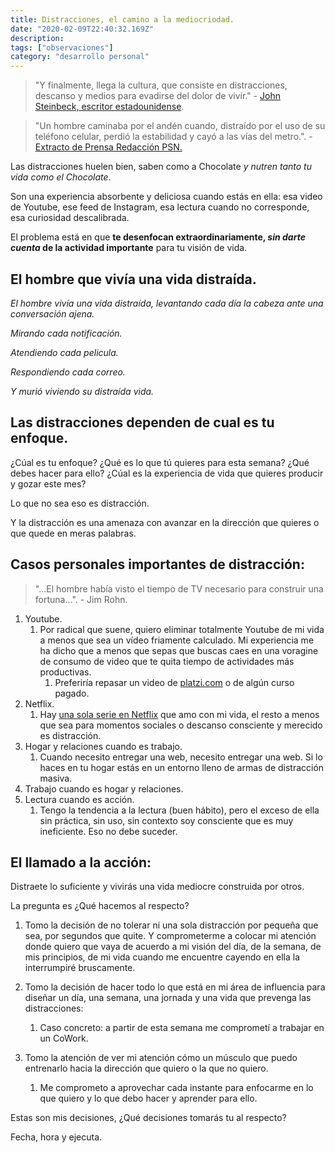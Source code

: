 ```yaml
---
title: Distracciones, el camino a la mediocriodad.
date: "2020-02-09T22:40:32.169Z"
description:
tags: ["observaciones"]
category: "desarrollo personal"
---
```


> "Y finalmente, llega la cultura, que consiste en distracciones, descanso y medios para evadirse del dolor de vivir." - [John Steinbeck, escritor estadounidense](https://es.wikipedia.org/wiki/John_Steinbeck).

> "Un hombre caminaba por el andén cuando, distraído por el uso de su teléfono celular, perdió la estabilidad y cayó a las vías del metro.". - [Extracto de Prensa Redacción PSN.](https://psn.si/mirando-su-celular-vias/2019/11/)

Las distracciones huelen bien, saben como a Chocolate _y nutren tanto tu vida como el Chocolate_.

Son una experiencia absorbente y deliciosa cuando estás en ella: esa video de Youtube, ese feed de Instagram, esa lectura cuando no corresponde, esa curiosidad descalibrada.

El problema está en que **te desenfocan extraordinariamente, _sin darte cuenta_ de la actividad importante** para tu visión de vida.

## El hombre que vivía una vida distraída.

_El hombre vivía una vida distraída, levantando cada día la cabeza ante una conversación ajena._

_Mirando cada notificación._

_Atendiendo cada pelicula._

_Respondiendo cada correo._

_Y murió viviendo su distraída vida._

## Las distracciones dependen de cual es tu enfoque.

¿Cúal es tu enfoque?
¿Qué es lo que tú quieres para esta semana? ¿Qué debes hacer para ello?
¿Cúal es la experiencia de vida que quieres producir y gozar este mes?

Lo que no sea eso es distracción.

Y la distracción es una amenaza con avanzar en la dirección que quieres o que quede en meras palabras.

## Casos personales importantes de distracción:

> "...El hombre había visto el tiempo de TV necesario para construir una fortuna...". - Jim Rohn.

1. Youtube.
   1. Por radical que suene, quiero eliminar totalmente Youtube de mi vida a menos que sea un vídeo friamente calculado. Mi experiencia me ha dicho que a menos que sepas que buscas caes en una voragine de consumo de video que te quita tiempo de actividades más productivas.
      1. Preferiría repasar un video de [platzi.com](https://platzi.com/) o de algún curso pagado.
2. Netflix.
   1. Hay [una sola serie en Netflix](https://www.netflix.com/cl/title/80192098) que amo con mi vida, el resto a menos que sea para momentos sociales o descanso consciente y merecido es distracción.
3. Hogar y relaciones cuando es trabajo.
   1. Cuando necesito entregar una web, necesito entregar una web. Si lo haces en tu hogar estás en un entorno lleno de armas de distracción masiva.
4. Trabajo cuando es hogar y relaciones.
5. Lectura cuando es acción.
   1. Tengo la tendencia a la lectura (buen hábito), pero el exceso de ella sin práctica, sin uso, sin contexto soy consciente que es muy ineficiente. Eso no debe suceder.

## El llamado a la acción:

Distraete lo suficiente y vivirás una vida mediocre construida por otros.

La pregunta es ¿Qué hacemos al respecto?

1. Tomo la decisión de no tolerar ni una sola distracción por pequeña que sea, por segundos que quite. Y comprometerme a colocar mi atención donde quiero que vaya de acuerdo a mi visión del día, de la semana, de mis principios, de mi vida cuando me encuentre cayendo en ella la interrumpiré bruscamente.

2. Tomo la decisión de hacer todo lo que está en mi área de influencia para diseñar un día, una semana, una jornada y una vida que prevenga las distracciones:

   1. Caso concreto: a partir de esta semana me comprometí a trabajar en un CoWork.

3. Tomo la atención de ver mi atención cómo un músculo que puedo entrenarlo hacia la dirección que quiero o la que no quiero.
   1. Me comprometo a aprovechar cada instante para enfocarme en lo que quiero y lo que debo hacer y aprender para ello.

Estas son mis decisiones, ¿Qué decisiones tomarás tu al respecto?

Fecha, hora y ejecuta.
